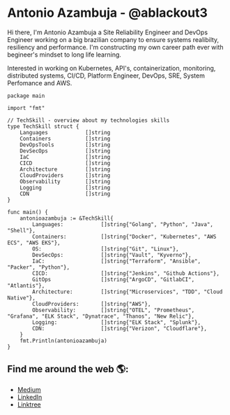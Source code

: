 # Antonio Azambuja - @ablackout3

Hi there, I'm Antonio Azambuja a Site Reliability Engineer and DevOps Engineer working on a big brazilian company to ensure systems realibilty, resiliency and performance. I'm constructing my own career path ever with begineer's mindset to long life learning.

Interested in working on Kubernetes, API's, containerization, monitoring, distributed systems, CI/CD, Platform Engineer, DevOps, SRE, System Perfomance and AWS.

```golang
package main

import "fmt"

// TechSkill - overview about my technologies skills
type TechSkill struct {
	Languages			 []string
	Containers           []string
	DevOpsTools          []string
	DevSecOps            []string
	IaC                  []string
	CICD                 []string
	Architecture         []string
	CloudProviders       []string
	Observability        []string
	Logging              []string
	CDN                  []string
}

func main() {
	antonioazambuja := &TechSkill{
		Languages:			  []string{"Golang", "Python", "Java", "Shell"},
		Containers:           []string{"Docker", "Kubernetes", "AWS ECS", "AWS EKS"},
		OS:		              []string{"Git", "Linux"},
		DevSecOps:            []string{"Vault", "Kyverno"},
		IaC:                  []string{"Terraform", "Ansible", "Packer", "Python"},
		CICD:                 []string{"Jenkins", "Github Actions"},
		GitOps                []string{"ArgoCD", "GitlabCI", "Atlantis"},
		Architecture:         []string{"Microservices", "TDD", "Cloud Native"},
		CloudProviders:       []string{"AWS"},
		Observability:        []string{"OTEL", "Prometheus", "Grafana", "ELK Stack", "Dynatrace", "Thanos", "New Relic"},
		Logging:              []string{"ELK Stack", "Splunk"},
		CDN:                  []string{"Verizon", "Cloudflare"},
	}
	fmt.Println(antonioazambuja)
}

```

## Find me around the web 🌎:
- [Medium](https://antonio-azambuja.medium.com)
- [LinkedIn](https://www.linkedin.com/in/antonio-azambuja-64887a160/)
- [Linktree](https://linktr.ee/ablackout3)
